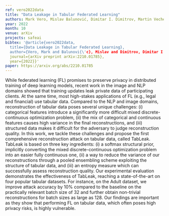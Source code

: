 ```yaml
---
ref: vero2022data
title: "Data Leakage in Tabular Federated Learning"
authors: Mark Vero, Mislav Balunović, Dimitar I. Dimitrov, Martin Vechev
year: 2022
month: 10
venue: arXiv
projects: safeai
bibtex: '@article{vero2022data,
  title={Data Leakage in Tabular Federated Learning},
  author={Vero, Mark and Balunovi{\'c}, Mislav and Dimitrov, Dimitar I and Vechev, Martin},
  journal={arXiv preprint arXiv:2210.01785},
  year={2022}}'
paper: https://arxiv.org/abs/2210.01785
---
```


While federated learning (FL) promises to preserve privacy in distributed training of deep learning models, recent work in the image and NLP domains showed that training updates leak private data of participating clients. At the same time, most high-stakes applications of FL (e.g., legal and financial) use tabular data. Compared to the NLP and image domains, reconstruction of tabular data poses several unique challenges: (i) categorical features introduce a significantly more difficult mixed discrete-continuous optimization problem, (ii) the mix of categorical and continuous features causes high variance in the final reconstructions, and (iii) structured data makes it difficult for the adversary to judge reconstruction quality. In this work, we tackle these challenges and propose the first comprehensive reconstruction attack on tabular data, called TabLeak. TabLeak is based on three key ingredients: (i) a softmax structural prior, implicitly converting the mixed discrete-continuous optimization problem into an easier fully continuous one, (ii) a way to reduce the variance of our reconstructions through a pooled ensembling scheme exploiting the structure of tabular data, and (iii) an entropy measure which can successfully assess reconstruction quality. Our experimental evaluation demonstrates the effectiveness of TabLeak, reaching a state-of-the-art on four popular tabular datasets. For instance, on the Adult dataset, we improve attack accuracy by 10% compared to the baseline on the practically relevant batch size of 32 and further obtain non-trivial reconstructions for batch sizes as large as 128. Our findings are important as they show that performing FL on tabular data, which often poses high privacy risks, is highly vulnerable.
